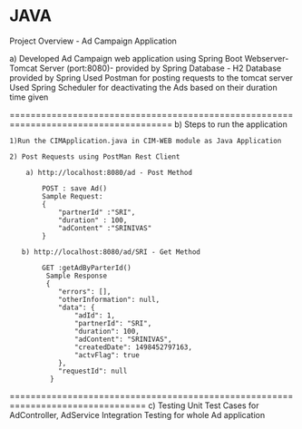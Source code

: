# JAVA

Project Overview - Ad Campaign Application 

a) Developed Ad Campaign web application using Spring Boot 
    Webserver-  Tomcat Server (port:8080)- provided by Spring
    Database - H2 Database provided by Spring
    Used Postman for posting requests to the tomcat server
    Used Spring Scheduler for deactivating the Ads based on their duration time given
  
=====================================================================================
b) Steps to run the application

	1)Run the CIMApplication.java in CIM-WEB module as Java Application

	2) Post Requests using PostMan Rest Client

		a) http://localhost:8080/ad - Post Method
	 
		    POST : save Ad()
			Sample Request:
			{
				"partnerId" :"SRI",
				"duration" : 100,
				"adContent" :"SRINIVAS"
			}

	   b) http://localhost:8080/ad/SRI - Get Method

			GET :getAdByParterId()
			 Sample Response
			 {
				"errors": [],
				"otherInformation": null,
				"data": {
					"adId": 1,
					"partnerId": "SRI",
					"duration": 100,
					"adContent": "SRINIVAS",
					"createdDate": 1498452797163,
					"actvFlag": true
				},
				"requestId": null
			  }

================================================================================
c) Testing
      Unit Test Cases for AdController, AdService 
      Integration Testing for whole Ad application

